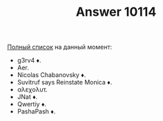 ﻿---
title: "Answer 10114"
se.owner.user_id: 15479
se.owner.display_name: "Suvitruf - Andrei Apanasik"
se.owner.link: "https://ru.meta.stackoverflow.com/users/15479/suvitruf-andrei-apanasik"
se.answer_id: 10114
se.question_id: 10113
se.post_type: answer
se.is_accepted: True
---
<p><a href="https://ru.traducir.win/users" rel="nofollow noreferrer">Полный список</a> на данный момент:</p>

<ul>
<li>g3rv4 ♦.</li>
<li>Aer.</li>
<li>Nicolas Chabanovsky ♦.</li>
<li>Suvitruf says Reinstate Monica ♦.</li>
<li>αλεχολυτ.</li>
<li>JNat ♦.</li>
<li>Qwertiy ♦.</li>
<li>PashaPash ♦.</li>
</ul>
